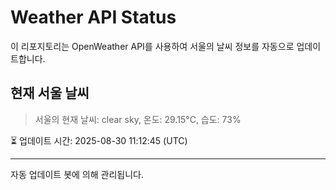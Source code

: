 
# Weather API Status

이 리포지토리는 OpenWeather API를 사용하여 서울의 날씨 정보를 자동으로 업데이트합니다.

## 현재 서울 날씨
> 서울의 현재 날씨: clear sky, 온도: 29.15°C, 습도: 73%

⏳ 업데이트 시간: 2025-08-30 11:12:45 (UTC)

---
자동 업데이트 봇에 의해 관리됩니다.
